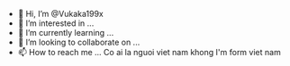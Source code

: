 - 👋 Hi, I’m @Vukaka199x
- 👀 I’m interested in ...
- 🌱 I’m currently learning ...
- 💞️ I’m looking to collaborate on ...
- 📫 How to reach me ...
Co ai la nguoi viet nam khong
I'm form viet nam

<!---
Vukaka199x/Vukaka199x is a ✨ special ✨ repository because its `README.md` (this file) appears on your GitHub profile.
You can click the Preview link to take a look at your changes.
--->
